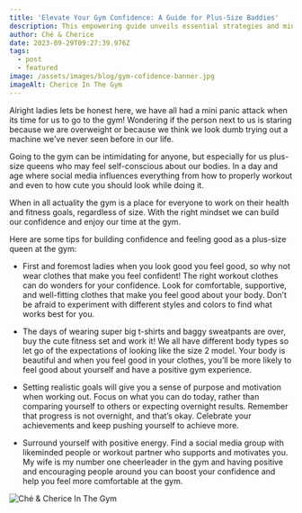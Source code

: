 ```yaml
---
title: 'Elevate Your Gym Confidence: A Guide for Plus-Size Baddies'
description: This empowering guide unveils essential strategies and mindset shifts to help you conquer the gym floor and embrace your strength.
author: Ché & Cherice
date: 2023-09-29T09:27:39.976Z
tags:
  - post
  - featured
image: /assets/images/blog/gym-cofidence-banner.jpg
imageAlt: Cherice In The Gym
---
```


Alright ladies lets be honest here, we have all had a mini panic attack when its time for us to go to the gym! Wondering if the person next to us is staring because we are overweight or because we think we look dumb trying out a machine we’ve never seen before in our life.

Going to the gym can be intimidating for anyone, but especially for us plus-size queens who may feel self-conscious about our bodies. In a day and age where social media influences everything from how to properly workout and even to how cute you should look while doing it.

When in all actuality the gym is a place for everyone to work on their health and fitness goals, regardless of size. With the right mindset we can build our confidence and enjoy our time at the gym.

Here are some tips for building confidence and feeling good as a plus-size queen at the gym:

- First and foremost ladies when you look good you feel good, so why not wear clothes that make you feel confident! The right workout clothes can do wonders for your confidence. Look for comfortable, supportive, and well-fitting clothes that make you feel good about your body. Don’t be afraid to experiment with different styles and colors to find what works best for you.

- The days of wearing super big t-shirts and baggy sweatpants are over, buy the cute fitness set and work it! We all have different body types so let go of the expectations of looking like the size 2 model. Your body is beautiful and when you feel good in your clothes, you’ll be more likely to feel good about yourself and have a positive gym experience.

- Setting realistic goals will give you a sense of purpose and motivation when working out. Focus on what you can do today, rather than comparing yourself to others or expecting overnight results. Remember that progress is not overnight, and that’s okay. Celebrate your achievements and keep pushing yourself to achieve more.

- Surround yourself with positive energy. Find a social media group with likeminded people or workout partner who supports and motivates you. My wife is my number one cheerleader in the gym and having positive and encouraging people around you can boost your confidence and help you feel more comfortable at the gym.

![Ché & Cherice In The Gym](/assets/images/blog/gym-confidence-end.jpg)
